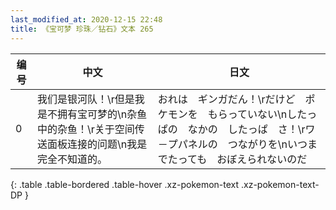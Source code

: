 ```yaml
---
last_modified_at: 2020-12-15 22:48
title: 《宝可梦 珍珠／钻石》文本 265
---
```

| 编号 | 中文 | 日文 |
| ---- | ---- | ---- |
| 0 | 我们是银河队！\r但是我是不拥有宝可梦的\n杂鱼中的杂鱼！\r关于空间传送面板连接的问题\n我是完全不知道的。 | おれは　ギンガだん！\rだけど　ポケモンを　もらっていない\nしたっぱの　なかの　したっぱ　さ！\rワ－プパネルの　つながりを\nいつまでたっても　おぼえられないのだ |
{: .table .table-bordered .table-hover .xz-pokemon-text .xz-pokemon-text-DP }